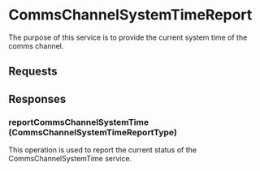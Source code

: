 # CommsChannelSystemTimeReport
The purpose of this service is to provide the current system time of the comms channel.

## Requests

## Responses
### reportCommsChannelSystemTime (CommsChannelSystemTimeReportType)
This operation is used to report the current status of the CommsChannelSystemTime service.
